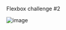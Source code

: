 Flexbox challenge #2

![image](https://user-images.githubusercontent.com/124686643/236409167-dfa550f7-db89-4f05-8279-f95c26483960.png)
